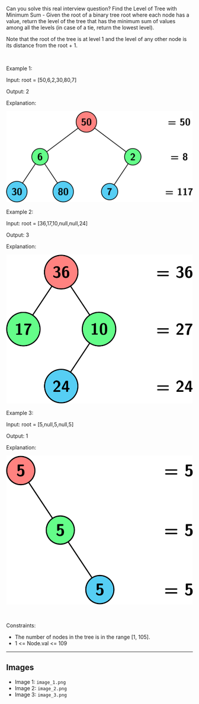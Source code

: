 Can you solve this real interview question? Find the Level of Tree with Minimum Sum - Given the root of a binary tree root where each node has a value, return the level of the tree that has the minimum sum of values among all the levels (in case of a tie, return the lowest level).

Note that the root of the tree is at level 1 and the level of any other node is its distance from the root + 1.

 

Example 1:

Input: root = [50,6,2,30,80,7]

Output: 2

Explanation:

![Example 1](./image_1.png)

Example 2:

Input: root = [36,17,10,null,null,24]

Output: 3

Explanation:

![Example 2](./image_2.png)

Example 3:

Input: root = [5,null,5,null,5]

Output: 1

Explanation:

![Example 3](./image_3.png)

 

Constraints:

 * The number of nodes in the tree is in the range [1, 105].
 * 1 <= Node.val <= 109

---

## Images

- Image 1: `image_1.png`
- Image 2: `image_2.png`
- Image 3: `image_3.png`
